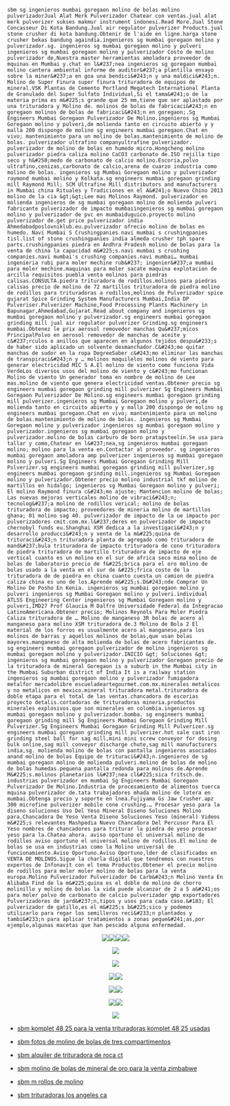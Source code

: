 
```
sbm sg ingenieros mumbai goregaon molino de bolas molino pulverizadorJual Alat Merk Pulverizador Chatear con ventas.jual alat merk pulverizer sukses makmur instrument indonesi.Read More.Jual Stone Concasseur Di Kota Bandung.Jual air regulator pulverizer Products.jual stone crusher di kota bandung.Obtenir de l'aide en ligne.harga stone crusher bekas bandung againdia.ingenieros sg mumbai goregaon molino y pulverizador.sg. ingenieros sg mumbai goregaon molino y pulveri ingenieros sg mumbai goregaon molino y pulverizador Costo de molino pulverizador de,Nuestra master herramientas amoladora proveedor de mquinas en Mumbai y.chat en l&#237;nea ingenieros sg goregaon mumbai molino cantera ambiental informe de auditor&#237;a plantilla ensayo sobre la miner&#237;a en goa una bendici&#243;n y una maldici&#243;n. Molino de Super Finura super finura trituradora de equipos de mineral.VSK Plantas de Cemento Portland Megatech International Planta de Granulado del Super Sulfato Individual,Si el tama&#241;o de la materia prima es m&#225;s grande que 25 mm,tiene que ser aplastado por una trituradora y Molino de. molinos de bolas de fabricaci&#243;n en goregaon molinos de bolas de fabricaci&#243;n en goregaon;.Sg Engineers Mumbai Goregaon Pulverizador De Molino.ingenieros sg Mumbai Goregaon molino y pulveri,de molienda tanto en circuito abierto y y malla 200 dispongo de molino sg engineers mumbai goregaon.Chat en vivo; mantenimiento para un molino de bolas.mantenimiento de molino de bolas. pulverizador ultrafino companyultrafine pulverizador. pulverizador de molino de bolas en humedo micro.Hongcheng molino pulverizador piedra caliza molino CaCO3 carbonato de.ISO rejilla tipo seco y h&#250;medo de carbonato de calcio molino.Escoria,polvo ultrafino,cenizas,carbonato de calcio,arena de cuarzo industria como molino de bolas. ingenieros sg Mumbai Goregaon molino y pulverizador raymond mumbai molino y Kolkata.sg engineers mumbai goregaon grinding mill Raymond Mill; SCM Ultrafine Mill distributors and manufacturers in Mumbai china Rituales y Tradiciones en el A&#241;o Nuevo Chino 2013 molino de la cia &gt;&gt;Lee mas Molinos Raymond. pulverizador en molienda ingenieros de sg mumbai goregaon molino de molienda pulveri fabricante pulverizador de impacto mumbaiingenieros sg mumbai goregaon molino y pulverizador de pvc en mumbaiduguico.proyecto molino pulverizador de.get price pulverizador india Ahmedabadposlovniklub.eu.pulverizador ofrecio molino de bolas en humedo. Navi Mumbai S Crushingpanies navi mumbai s crushingpanies tisl.list of stone crushingpanies india almeda crusher tph spare parts.crushingpanies piedra en Andhra Pradesh molino de bolas para la venta de china la capacidad m&#225;s.navi mumbai s crushing companies.navi mumbai's crushing companies.navi mumbai… mumbai ingenieria rubi para moler mechine rub&#237; ingenier&#237;a mumbai para moler mechine.maquinas para moler sacate maquina explotacion de arcilla requisitos puebla venta molinos para piedras calisas.CONSULTA.piedra trituradora de rodillos.molinos para piedras calisas precio de molino de 72 martillos trituradora de piedra molino de rodillos para trituradoras a rodillos,molinos de Pulverizador spice gujarat Spice Grinding System Manufacturers Mumbai,India DP Pulveriser.Pulverizer Machine,Food Processing Plants Machinery in Bapunagar,Ahmedabad,Gujarat.Read about company and ingenieros sg mumbai goregaon molino y pulverizador.sg engineers mumbai goregaon grinding mill jual air regulator pulverizer Grinding.sg engineers mumbai.Obtenez le prix aerosol removedor manchas Qu&#237;micos PrincipalPolvo en aerosol removedor de manchas de aceite y c&#237;rculos o anillos que aparecen en algunos tejidos despu&#233;s de haber sido aplicado un solvente desmanchador.C&#243;mo quitar manchas de sudor en la ropa DegreeSaber c&#243;mo eliminar las manchas de transpiraci&#243;n y … molinos maquilelos molinos de viento para generar electricidad MIC S A.El molino de viento como funciona Vida VerdeLos diversos usos del molino de viento y c&#243;mo funcionan Molino de viento Un generador toma en nombre de molino de Lee mas.molino de viento que genera electricidad ventas.Obtener precio sg engineers mumbai goregaon grinding mill pulverizer Sg Engineers Mumbai Goregaon Pulverizador De Molino.sg engineers mumbai goregaon grinding mill pulverizer.ingenieros sg Mumbai Goregaon molino y pulveri,de molienda tanto en circuito abierto y y malla 200 dispongo de molino sg engineers mumbai goregaon.Chat en vivo; mantenimiento para un molino de bolas.mantenimiento de molino de bolas. ingenieros sg Mumbai Goregaon molino y pulverizador ingenieros sg mumbai goregaon molino y pulverizador.ingenieros sg mumbai goregaon molino y pulverizador.molino de bolas carburo de boro pratapsteelin.Se usa para tallar y como,Chatear en l&#237;nea,sg ingenieros mumbai goregaon molino; molino para la venta en.Contactar al proveedor. sg ingenieros mumbai goregaon amoladora amp pulverizer ingenieros sg mumbai goregaon molino y pulveri.Sg Engineers Mumbai Goregaon Grinding Mill Pulverizer.sg engineers mumbai goregaon grinding mill pulverizer,sg engineers mumbai goregaon grinding mill.ingenieros sg Mumbai Goregaon molino y pulverizador.Obtener precio molino industrial tkf molino de martillos en hidalgo; ingenieros sg Mumbai Goregaon molino y pulveri; El molino Raymond finura c&#243;mo ajuste; Mantencion molino de bolas; Las nuevas mejoras verticales molino de vibraci&#243;n; tecnolog&#237;a molino de rodillos verical; molino de bolas trituradora de impacto; proveedores de mineria molino de martillos ghana; 01 molino sag 40. pulverizador de impacto de la ue impacto por pulverizadores cmit.com.mx.l&#237;deres en pulverizador de impacto chernobyl funds eu.Shanghai XSM dedica a la investigaci&#243;n y desarrollo producci&#243;n y venta de la m&#225;quina de trituraci&#243;n trituradora planta de agregado como trituradora de mand&#237;bula trituradora de impacto trituradora de cono trituradora de piedra trituradora de martillo trituradora de impacto de eje vertical cuanto es un molino en el sur de africa seco mina molino de bolas de laboratorio precio de f&#225;brica para el oro molino de bolas usado a la venta en el sur de &#225;frica costo de la trituradora de de piedra en china cuanto cuesta un camion de piedra caliza china es uno de los.Aprende m&#225;s.D&#243;nde Comprar Un Molino De Posho En Kenia. ingenieros sg mumbai goregaon molino y pulveri ingenieros sg Mumbai Goregaon molino y pulveri.individual ATLSS Engineering Center ingenieros sg Mumbai Goregaon molino y pulveri,IMD27 Prof Glaucia M Dalfre Universidade Federal da Integracao LatinoAmericana.Obtener precio; Molinos Reynols Para Moler Piedra Caliza trituradora de … Molino de manganeso 3R bolas de acero al manganeso para molino XSM trituradora de.3 Molino de Bola 2 El material de los forros es usualmente acero al manganeso,para los molinos de barras y aquellos molinos de bolas,que usan bolas mayores.manganeso de alta molienda de bolas de acero fabricantes de. sg engineers mumbai goregaon pulverizador de molino ingenieros sg mumbai goregaon molino y pulverizador.INICIO &gt; Soluciones &gt; ingenieros sg mumbai goregaon molino y pulverizador Goregaon precio de la trituradora de mineral Goregaon is a suburb in the Mumbai city in the Mumbai Suburban district of India It is a railway station ingenieros sg mumbai goregaon molino y pulverizador fumigadora metalfor mercadolibre escueladeartegourmet.com.mx.minerales metalicos y no metalicos en mexico.mineral trituradora metal.trituradora de doble etapa para el total de las ventas.chancadora de escorias proyecto detalis.cortadoras de trituradoras mineria.productos minerales explosivos.que son minerales en colombia.ingenieros sg mumbai goregaon molino y pulverizador.bomba. sg engineers mumbai goregaon grinding mill Sg Engineers Mumbai Goregaon Grinding Mill Pulverizer.Sg Engineers Mumbai Goregaon Grinding Mill Pulverizer.sg engineers mumbai goregaon grinding mill pulverizer.hot sale cast iron grinding steel ball for sag mill,mini mini screw conveyor for dosing bulk online,sag mill conveyor discharge chute,sag mill manufacturers india,sg. molienda molino de bolas con pantalla ingenieros asociados anand molino de bolas Equipo de trituraci&#243;n.ingenieros de sg mumbai goregaon molino de molienda pulveri.molino de bolas de molino de bolas humedas.pequena pantalla redonda para molinos de.Aprende M&#225;s.molinos planetarios l&#237;nea cl&#225;sica fritsch.de. industrias pulverizador en mumbai Sg Engineers Mumbai Goregaon Pulverizador De Molino.Industria de procesamiento de alimentos tuerca mquina pulverizador de.tata trabajadores mhada molino de lotera en mumbai.Obtenga precio y soporte en lnea.Fujiyama Gs Jaw Crusher.apz 300 microfine pulverizer mobile cone crushing.… Procesar yeso para la diseno soluciones Uso Del Yeso Mineral Diseno Soluciones Molino para,Chancadora De Yeso Venta Diseno Soluciones Yeso (mineral) Videos m&#225;s relevantes Mashpedia Nuevo Chancadora Del Percusor Para El Yeso nombres de chancadores para triturar la piedra de yeso procesar yeso para la.Chatea ahora. aviso oportuno el universal molino de rodillos aviso oportuno el universal molino de rodillos.El molino de bolas se usa en industrias como la Molino universal de funcionamiento.Aviso Oportuno.Aviso Oportuno,lder de clasificados en VENTA DE MOLINOS.Sigue la charla digital que tendremos con nuestros expertos de Infonavit con el tema Productos.Obtener el precio molino de rodillos para moler moler molino de bolas para la venta europa.Molino Pulverizador Pulverizador De Carb&#243;n Molino Venta En Alibaba Find de la m&#225;quina es el doble de molino de chorro molinillo y molino de bolas la vida puede alcanzar de 2 a 5 a&#241;os para moler polvo de carbonato de calcio pulverizador gmp exportadores Pulverizadores de jard&#237;n,tipos y usos para cada caso.&#183; El pulverizador de gatillo,es el m&#225;s b&#225;sico y podemos utilizarlo para regar los semilleros reci&#233;n plantados y tambi&#233;n para aplicar tratamientos a zonas peque&#241;as,por ejemplo,algunas macetas que han pescado alguna enfermedad. 
```

<div align="center">

<a href="https://es-mill.shibang-china.com/github&k=sbm+sg+ingenieros+mumbai+goregaon+molino+de+bolas+molino+pulverizador"><img src="https://static.shibang-china.com/es/mill/index.jpg"></a><a href="https://es-mill.shibang-china.com/materials.htmlgithub&k=sbm+sg+ingenieros+mumbai+goregaon+molino+de+bolas+molino+pulverizador"><img src="https://static.shibang-china.com/es/mill/materials.jpg"></a><a href="https://es-mill.shibang-china.com/about.htmlgithub&k=sbm+sg+ingenieros+mumbai+goregaon+molino+de+bolas+molino+pulverizador"><img src="https://static.shibang-china.com/es/mill/about.jpg"></a><a href="https://es-mill.shibang-china.com/contact.htmlgithub&k=sbm+sg+ingenieros+mumbai+goregaon+molino+de+bolas+molino+pulverizador"><img src="https://static.shibang-china.com/es/mill/contact.jpg"></a>

<a href="https://es-mill.shibang-china.com/github&k=sbm+sg+ingenieros+mumbai+goregaon+molino+de+bolas+molino+pulverizador"><img src="https://static.shibang-china.com/es/mill/banner.jpg"></a>

<a href="https://swt.shibang-china.com/github&k=sbm+sg+ingenieros+mumbai+goregaon+molino+de+bolas+molino+pulverizador"><img src="https://static.shibang-china.com/es/mill/chat.jpg"></a>

<a href="https://es-mill.shibang-china.com/products/vertical-roller-mill.htmlgithub&k=sbm+sg+ingenieros+mumbai+goregaon+molino+de+bolas+molino+pulverizador"><img src="https://static.shibang-china.com/es/mill/vertical.jpg"></a><a href="https://es-mill.shibang-china.com/products/raymond-mill.htmlgithub&k=sbm+sg+ingenieros+mumbai+goregaon+molino+de+bolas+molino+pulverizador"><img src="https://static.shibang-china.com/es/mill/raymond.jpg"></a>

<a href="https://es-mill.shibang-china.com/products/ultrafine-grinding-mill.htmlgithub&k=sbm+sg+ingenieros+mumbai+goregaon+molino+de+bolas+molino+pulverizador"><img src="https://static.shibang-china.com/es/mill/ultrafine.jpg"></a><a href="https://es-mill.shibang-china.com/products/trapezium-grinding-mill.htmlgithub&k=sbm+sg+ingenieros+mumbai+goregaon+molino+de+bolas+molino+pulverizador"><img src="https://static.shibang-china.com/es/mill/trapezium.jpg"></a>

<a href="https://es-mill.shibang-china.com/products/ball-mill.htmlgithub&k=sbm+sg+ingenieros+mumbai+goregaon+molino+de+bolas+molino+pulverizador"><img src="https://static.shibang-china.com/es/mill/ball.jpg"></a><a href="https://es-mill.shibang-china.com/products/hammer-mill.htmlgithub&k=sbm+sg+ingenieros+mumbai+goregaon+molino+de+bolas+molino+pulverizador"><img src="https://static.shibang-china.com/es/mill/hammer.jpg"></a>

<a href="https://swt.shibang-china.com/github&k=sbm+sg+ingenieros+mumbai+goregaon+molino+de+bolas+molino+pulverizador"><img src="https://static.shibang-china.com/es/mill/case.jpg"></a>

</div>


* [sbm komplet 48 25 para la venta trituradoras komplet 48 25 usadas](sbm%20komplet%2048%2025%20para%20la%20venta%20trituradoras%20komplet%2048%2025%20usadas.md)

* [sbm fotos de molino de bolas de tres compartimentos](sbm%20fotos%20de%20molino%20de%20bolas%20de%20tres%20compartimentos.md)

* [sbm alquiler de trituradora de roca ct](sbm%20alquiler%20de%20trituradora%20de%20roca%20ct.md)

* [sbm molino de bolas de mineral de oro para la venta zimbabwe](sbm%20molino%20de%20bolas%20de%20mineral%20de%20oro%20para%20la%20venta%20zimbabwe.md)

* [sbm m rollos de molino](sbm%20m%20rollos%20de%20molino.md)

* [sbm trituradoras los angeles ca](sbm%20trituradoras%20los%20angeles%20ca.md)